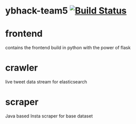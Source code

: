 # ybhack-team5 [![Build Status](https://drone.dreng.ch/api/badges/tstangenberg/ybhack-team5/status.svg)](https://drone.dreng.ch/tstangenberg/ybhack-team5)

# frontend
contains the frontend build in python with the power of flask

# crawler
live tweet data stream for elasticsearch 

# scraper
Java based Insta scraper for base dataset
